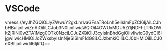 # VSCode
vmess://eyJhZGQiOiJyZWwuY2gxLm1vaGFsaTRoLnh5eiIsImFpZCI6IjAiLCJhbHBuIjoiIiwiZnAiOiIiLCJob3N0IjoiIiwiaWQiOiI4OWUxMDU5Zi1jNDFhLTRkOWItZjRlNi0wZTA1Mzg0OTk0NzciLCJuZXQiOiJ3cyIsInBhdGgiOiIvIiwicG9ydCI6IjgwIiwicHMiOiJoZWxsbyIsInNjeSI6ImF1dG8iLCJzbmkiOiIiLCJ0bHMiOiIiLCJ0eXBlIjoiIiwidiI6IjIifQ==
